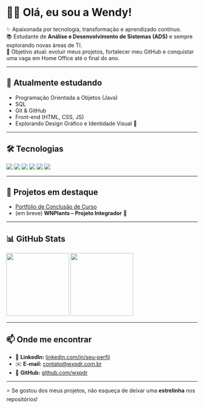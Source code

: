 # 👩‍💻 Olá, eu sou a Wendy!  

✨ Apaixonada por tecnologia, transformação e aprendizado contínuo.  
📚 Estudante de **Análise e Desenvolvimento de Sistemas (ADS)** e sempre explorando novas áreas de TI.  
🎯 Objetivo atual: evoluir meus projetos, fortalecer meu GitHub e conquistar uma vaga em Home Office até o final do ano.  

---

## 🚀 Atualmente estudando
- Programação Orientada a Objetos (Java)  
- SQL 
- Git & GitHub  
- Front-end (HTML, CSS, JS)  
- Explorando Design Gráfico e Identidade Visual 🎨  

---

## 🛠 Tecnologias

<p align="left">
  <img src="https://img.shields.io/badge/HTML5-E34F26?style=for-the-badge&logo=html5&logoColor=white"/>
  <img src="https://img.shields.io/badge/CSS3-1572B6?style=for-the-badge&logo=css3&logoColor=white"/>
  <img src="https://img.shields.io/badge/Java-ED8B00?style=for-the-badge&logo=java&logoColor=white"/>
  <img src="https://img.shields.io/badge/MySQL-005C84?style=for-the-badge&logo=mysql&logoColor=white"/>
  <img src="https://img.shields.io/badge/Git-F05032?style=for-the-badge&logo=git&logoColor=white"/>
  <img src="https://img.shields.io/badge/GitHub-181717?style=for-the-badge&logo=github&logoColor=white"/>
</p>


---

## 🌱 Projetos em destaque
- [Portfólio de Conclusão de Curso](https://github.com/wxpdr/portfolio)  
- (em breve) **WNPlants – Projeto Integrador** 🌿  

---

## 📊 GitHub Stats

<p align="left">
  <img src="https://github-readme-stats.vercel.app/api?username=wxpdr&show_icons=true&theme=tokyonight" height="165"/>
  <img src="https://github-readme-stats.vercel.app/api/top-langs/?username=wxpdr&layout=compact&theme=tokyonight" height="165"/>
</p>

---

## 📫 Onde me encontrar

- 💼 **LinkedIn:** [linkedin.com/in/seu-perfil](https://www.linkedin.com/in/wendy-pedrosa)  
- ✉️ **E-mail:** [contato@wxpdr.com.br](mailto:contato@wxpdr.com.br)  
- 🐙 **GitHub:** [github.com/wxpdr](https://github.com/wxpdr)



---

⭐ Se gostou dos meus projetos, não esqueça de deixar uma **estrelinha** nos repositórios!
